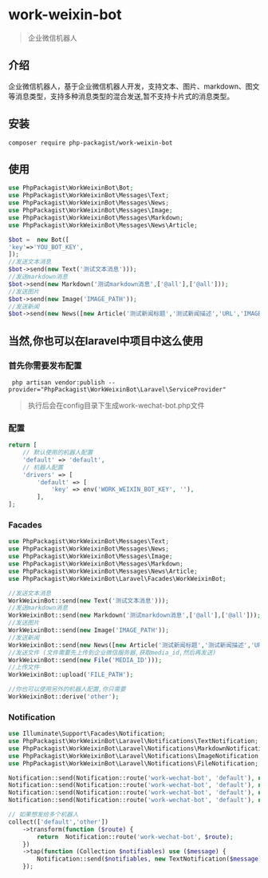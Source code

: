 # work-weixin-bot
> 企业微信机器人

## 介绍
企业微信机器人，基于企业微信机器人开发，支持文本、图片、markdown、图文等消息类型，支持多种消息类型的混合发送,暂不支持卡片式的消息类型。

## 安装
```composer require php-packagist/work-weixin-bot```

## 使用
```php
use PhpPackagist\WorkWeixinBot\Bot;
use PhpPackagist\WorkWeixinBot\Messages\Text;
use PhpPackagist\WorkWeixinBot\Messages\News;
use PhpPackagist\WorkWeixinBot\Messages\Image;
use PhpPackagist\WorkWeixinBot\Messages\Markdown;
use PhpPackagist\WorkWeixinBot\Messages\News\Article;

$bot =  new Bot([
'key'=>'YOU_BOT_KEY',
]);
//发送文本消息
$bot->send(new Text('测试文本消息')));
//发送markdown消息
$bot->send(new Markdown('测试markdown消息',['@all'],['@all']));
//发送图片
$bot->send(new Image('IMAGE_PATH'));
//发送新闻
$bot->send(new News([new Article('测试新闻标题','测试新闻描述','URL','IMAGE_URL')])));
```
## 当然,你也可以在laravel中项目中这么使用

### 首先你需要发布配置
```` php artisan vendor:publish --provider="PhpPackagist\WorkWeixinBot\Laravel\ServiceProvider"````
>执行后会在config目录下生成work-wechat-bot.php文件

### 配置
```php
return [
    // 默认使用的机器人配置
    'default' => 'default',
    // 机器人配置
    'drivers' => [
        'default' => [
            'key' => env('WORK_WEIXIN_BOT_KEY', ''),
        ],
];

````
### Facades
```php
use PhpPackagist\WorkWeixinBot\Messages\Text;
use PhpPackagist\WorkWeixinBot\Messages\News;
use PhpPackagist\WorkWeixinBot\Messages\Image;
use PhpPackagist\WorkWeixinBot\Messages\Markdown;
use PhpPackagist\WorkWeixinBot\Messages\News\Article;
use PhpPackagist\WorkWeixinBot\Laravel\Facades\WorkWeixinBot;

//发送文本消息
WorkWeixinBot::send(new Text('测试文本消息')));
//发送markdown消息
WorkWeixinBot::send(new Markdown('测试markdown消息',['@all'],['@all']));
//发送图片
WorkWeixinBot::send(new Image('IMAGE_PATH'));
//发送新闻
WorkWeixinBot::send(new News([new Article('测试新闻标题','测试新闻描述','URL','IMAGE_URL')])));
//发送文件 (文件需要先上传到企业微信服务器,获取media_id,然后再发送)
WorkWeixinBot::send(new File('MEDIA_ID')));
//上传文件
WorkWeixinBot::upload('FILE_PATH');

//你也可以使用另外的机器人配置,你只需要
WorkWeixinBot::derive('other');
```

### Notification
```php
use Illuminate\Support\Facades\Notification;
use PhpPackagist\WorkWeixinBot\Laravel\Notifications\TextNotification;
use PhpPackagist\WorkWeixinBot\Laravel\Notifications\MarkdownNotification;
use PhpPackagist\WorkWeixinBot\Laravel\Notifications\ImageNotification;
use PhpPackagist\WorkWeixinBot\Laravel\Notifications\FileNotification;

Notification::send(Notification::route('work-wechat-bot', 'default'), new TextNotification('测试文本消息'));
Notification::send(Notification::route('work-wechat-bot', 'default'), new MarkdownNotification('# 测试markdown消息'));
Notification::send(Notification::route('work-wechat-bot', 'default'), new ImageNotification('IMAGE_PATH'));
Notification::send(Notification::route('work-wechat-bot', 'default'), new FileNotification('MEDIA_ID'));

// 如果想发给多个机器人
collect(['default','other'])
    ->transform(function ($route) {
        return  Notification::route('work-wechat-bot', $route);
    })
    ->tap(function (Collection $notifiables) use ($message) {
        Notification::send($notifiables, new TextNotification($message));
    });
```
